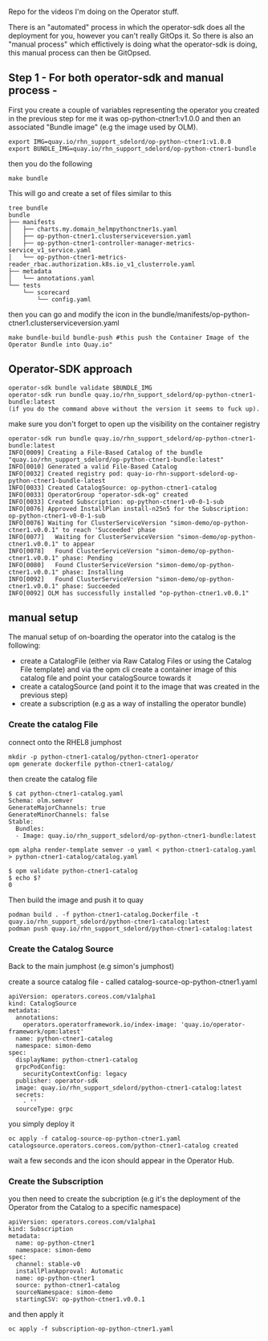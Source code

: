 Repo for the videos I'm doing on the Operator stuff.

There is an "automated" process in which the operator-sdk does all the deployment for you, however you can't really GitOps it. So there is also an "manual process" which effictively is doing what the operator-sdk is doing, this manual process can then be GitOpsed.


## Step 1 - For both operator-sdk and manual process - 

First you create a couple of variables representing the operator you created in the previous step
for me it was op-python-ctner1:v1.0.0 and then an associated "Bundle image" (e.g the image used by OLM).

```
export IMG=quay.io/rhn_support_sdelord/op-python-ctner1:v1.0.0
export BUNDLE_IMG=quay.io/rhn_support_sdelord/op-python-ctner1-bundle
```

then you do the following
```
make bundle
```
This will go and create a set of files similar to this

```
tree bundle
bundle
├── manifests
│   ├── charts.my.domain_helmpythonctner1s.yaml
│   ├── op-python-ctner1.clusterserviceversion.yaml
│   ├── op-python-ctner1-controller-manager-metrics-service_v1_service.yaml
│   └── op-python-ctner1-metrics-reader_rbac.authorization.k8s.io_v1_clusterrole.yaml
├── metadata
│   └── annotations.yaml
└── tests
    └── scorecard
        └── config.yaml
```

then you can go and modify the icon in the bundle/manifests/op-python-ctner1.clusterserviceversion.yaml

```
make bundle-build bundle-push #this push the Container Image of the Operator Bundle into Quay.io"
```
## Operator-SDK approach
```
operator-sdk bundle validate $BUNDLE_IMG
operator-sdk run bundle quay.io/rhn_support_sdelord/op-python-ctner1-bundle:latest
(if you do the command above without the version it seems to fuck up). 
```
make sure you don't forget to open up the visibility on the container registry

```
operator-sdk run bundle quay.io/rhn_support_sdelord/op-python-ctner1-bundle:latest
INFO[0009] Creating a File-Based Catalog of the bundle "quay.io/rhn_support_sdelord/op-python-ctner1-bundle:latest"
INFO[0010] Generated a valid File-Based Catalog
INFO[0032] Created registry pod: quay-io-rhn-support-sdelord-op-python-ctner1-bundle-latest
INFO[0033] Created CatalogSource: op-python-ctner1-catalog
INFO[0033] OperatorGroup "operator-sdk-og" created
INFO[0033] Created Subscription: op-python-ctner1-v0-0-1-sub
INFO[0076] Approved InstallPlan install-n25n5 for the Subscription: op-python-ctner1-v0-0-1-sub
INFO[0076] Waiting for ClusterServiceVersion "simon-demo/op-python-ctner1.v0.0.1" to reach 'Succeeded' phase
INFO[0077]   Waiting for ClusterServiceVersion "simon-demo/op-python-ctner1.v0.0.1" to appear
INFO[0078]   Found ClusterServiceVersion "simon-demo/op-python-ctner1.v0.0.1" phase: Pending
INFO[0080]   Found ClusterServiceVersion "simon-demo/op-python-ctner1.v0.0.1" phase: Installing
INFO[0092]   Found ClusterServiceVersion "simon-demo/op-python-ctner1.v0.0.1" phase: Succeeded
INFO[0092] OLM has successfully installed "op-python-ctner1.v0.0.1"
```

## manual setup
The manual setup of on-boarding the operator into the catalog is the following:

 - create a CatalogFile (either via Raw Catalog Files or using the Catalog File template) and via the opm cli create a container image of this catalog file and point your catalogSource towards it
 - create a catalogSource (and point it to the image that was created in the previous step)
 - create a subscription (e.g as a way of installing the operator bundle)

### Create the catalog File
connect onto the RHEL8 jumphost

```
mkdir -p python-ctner1-catalog/python-ctner1-operator
opm generate dockerfile python-ctner1-catalog/
```

then create the catalog file 
```
$ cat python-ctner1-catalog.yaml
Schema: olm.semver
GenerateMajorChannels: true
GenerateMinorChannels: false
Stable:
  Bundles:
  - Image: quay.io/rhn_support_sdelord/op-python-ctner1-bundle:latest
```
```
opm alpha render-template semver -o yaml < python-ctner1-catalog.yaml > python-ctner1-catalog/catalog.yaml

$ opm validate python-ctner1-catalog
$ echo $?
0
```
Then build the image and push it to quay
```
podman build . -f python-ctner1-catalog.Dockerfile -t quay.io/rhn_support_sdelord/python-ctner1-catalog:latest
podman push quay.io/rhn_support_sdelord/python-ctner1-catalog:latest
```

### Create the Catalog Source
Back to the main jumphost (e.g simon's jumphost)

create a source catalog file - called catalog-source-op-python-ctner1.yaml
```
apiVersion: operators.coreos.com/v1alpha1
kind: CatalogSource
metadata:
  annotations:
    operators.operatorframework.io/index-image: 'quay.io/operator-framework/opm:latest'
  name: python-ctner1-catalog
  namespace: simon-demo
spec:
  displayName: python-ctner1-catalog
  grpcPodConfig:
    securityContextConfig: legacy
  publisher: operator-sdk
  image: quay.io/rhn_support_sdelord/python-ctner1-catalog:latest
  secrets:
    - ''
  sourceType: grpc
```

you simply deploy it
```
oc apply -f catalog-source-op-python-ctner1.yaml
catalogsource.operators.coreos.com/python-ctner1-catalog created
```
wait a few seconds and the icon should appear in the Operator Hub.

### Create the Subscription
you then need to create the subcription (e.g it's the deployment of the Operator from the Catalog to a specific namespace)

```
apiVersion: operators.coreos.com/v1alpha1
kind: Subscription
metadata:
  name: op-python-ctner1
  namespace: simon-demo
spec:
  channel: stable-v0
  installPlanApproval: Automatic
  name: op-python-ctner1
  source: python-ctner1-catalog
  sourceNamespace: simon-demo
  startingCSV: op-python-ctner1.v0.0.1
```
and then apply it

```
oc apply -f subscription-op-python-ctner1.yaml
```



